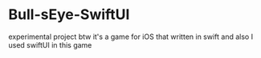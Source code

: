 # Bull-sEye-SwiftUI
experimental project btw it's a game for iOS that written in swift and also I used swiftUI in this game
